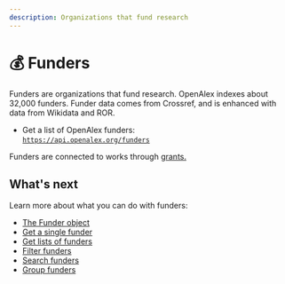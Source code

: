 ```yaml
---
description: Organizations that fund research
---
```


# 💰 Funders

Funders are organizations that fund research. OpenAlex indexes about 32,000 funders. Funder data comes from Crossref, and is enhanced with data from Wikidata and ROR.

* Get a list of OpenAlex funders:\
  [`https://api.openalex.org/funders`](https://api.openalex.org/funders)

Funders are connected to works through [grants.](../works/work-object/#grants)

## What's next

Learn more about what you can do with funders:

* [The Funder object](funder-object.md)
* [Get a single funder](get-a-single-funder.md)
* [Get lists of funders](get-lists-of-funders.md)
* [Filter funders](filter-funders.md)
* [Search funders](search-funders.md)
* [Group funders](group-funders.md)
